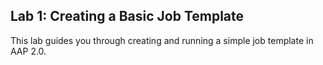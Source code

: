 ## Lab 1: Creating a Basic Job Template
This lab guides you through creating and running a simple job template in AAP 2.0.
